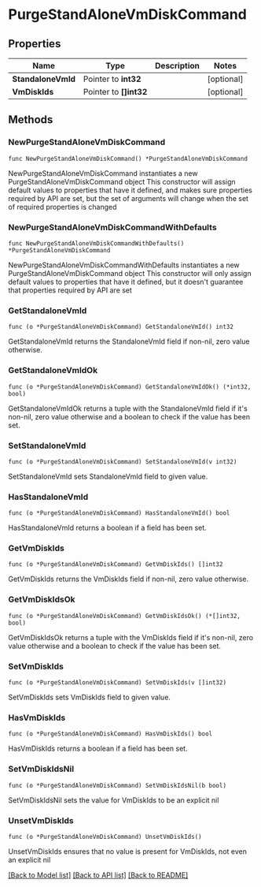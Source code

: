 # PurgeStandAloneVmDiskCommand

## Properties

Name | Type | Description | Notes
------------ | ------------- | ------------- | -------------
**StandaloneVmId** | Pointer to **int32** |  | [optional] 
**VmDiskIds** | Pointer to **[]int32** |  | [optional] 

## Methods

### NewPurgeStandAloneVmDiskCommand

`func NewPurgeStandAloneVmDiskCommand() *PurgeStandAloneVmDiskCommand`

NewPurgeStandAloneVmDiskCommand instantiates a new PurgeStandAloneVmDiskCommand object
This constructor will assign default values to properties that have it defined,
and makes sure properties required by API are set, but the set of arguments
will change when the set of required properties is changed

### NewPurgeStandAloneVmDiskCommandWithDefaults

`func NewPurgeStandAloneVmDiskCommandWithDefaults() *PurgeStandAloneVmDiskCommand`

NewPurgeStandAloneVmDiskCommandWithDefaults instantiates a new PurgeStandAloneVmDiskCommand object
This constructor will only assign default values to properties that have it defined,
but it doesn't guarantee that properties required by API are set

### GetStandaloneVmId

`func (o *PurgeStandAloneVmDiskCommand) GetStandaloneVmId() int32`

GetStandaloneVmId returns the StandaloneVmId field if non-nil, zero value otherwise.

### GetStandaloneVmIdOk

`func (o *PurgeStandAloneVmDiskCommand) GetStandaloneVmIdOk() (*int32, bool)`

GetStandaloneVmIdOk returns a tuple with the StandaloneVmId field if it's non-nil, zero value otherwise
and a boolean to check if the value has been set.

### SetStandaloneVmId

`func (o *PurgeStandAloneVmDiskCommand) SetStandaloneVmId(v int32)`

SetStandaloneVmId sets StandaloneVmId field to given value.

### HasStandaloneVmId

`func (o *PurgeStandAloneVmDiskCommand) HasStandaloneVmId() bool`

HasStandaloneVmId returns a boolean if a field has been set.

### GetVmDiskIds

`func (o *PurgeStandAloneVmDiskCommand) GetVmDiskIds() []int32`

GetVmDiskIds returns the VmDiskIds field if non-nil, zero value otherwise.

### GetVmDiskIdsOk

`func (o *PurgeStandAloneVmDiskCommand) GetVmDiskIdsOk() (*[]int32, bool)`

GetVmDiskIdsOk returns a tuple with the VmDiskIds field if it's non-nil, zero value otherwise
and a boolean to check if the value has been set.

### SetVmDiskIds

`func (o *PurgeStandAloneVmDiskCommand) SetVmDiskIds(v []int32)`

SetVmDiskIds sets VmDiskIds field to given value.

### HasVmDiskIds

`func (o *PurgeStandAloneVmDiskCommand) HasVmDiskIds() bool`

HasVmDiskIds returns a boolean if a field has been set.

### SetVmDiskIdsNil

`func (o *PurgeStandAloneVmDiskCommand) SetVmDiskIdsNil(b bool)`

 SetVmDiskIdsNil sets the value for VmDiskIds to be an explicit nil

### UnsetVmDiskIds
`func (o *PurgeStandAloneVmDiskCommand) UnsetVmDiskIds()`

UnsetVmDiskIds ensures that no value is present for VmDiskIds, not even an explicit nil

[[Back to Model list]](../README.md#documentation-for-models) [[Back to API list]](../README.md#documentation-for-api-endpoints) [[Back to README]](../README.md)



